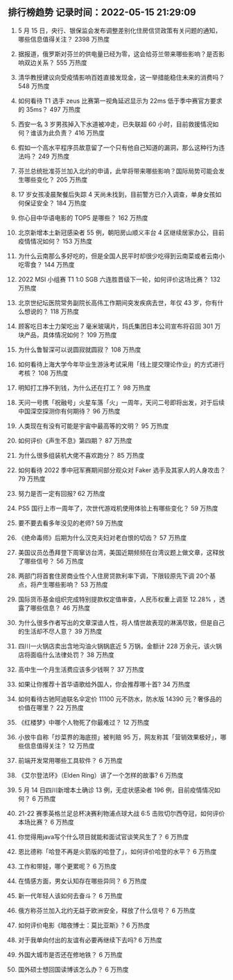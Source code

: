 
## 排行榜趋势 记录时间：2022-05-15 21:29:09
  
  1. 5 月 15 日，央行、银保监会发布调整差别化住房信贷政策有关问题的通知，哪些信息值得关注？ 2398 万热度
    
  2. 据报道，俄罗斯对芬兰的供电量已经为零，这会给芬兰带来哪些影响？是否影响双边关系？ 555 万热度
    
  3. 清华教授建议向受疫情影响百姓直接发现金，这一举措能稳住未来的消费吗？ 548 万热度
    
  4. 如何看待 T1 选手 zeus 比赛第一视角延迟显示为 22ms 低于季中赛官方要求的 35ms？ 497 万热度
    
  5. 西安一名 3 岁男孩掉入下水道被冲走，已失联超 60 小时，目前救援情况如何？谁该为此负责？ 416 万热度
    
  6. 假如一个高水平程序员故意留了一个只有他自己知道的漏洞，那么这种行为违法吗？ 249 万热度
    
  7. 芬兰总统批准芬兰加入北约的申请，此举将带来哪些影响？国际局势可能会发生哪些变化？ 205 万热度
    
  8. 17 岁女孩凌晨聚餐后失踪 4 天尚未找到，目前警方已介入调查，单身女孩如何保证安全？ 184 万热度
    
  9. 你心目中华语电影的 TOP5 是哪些？ 162 万热度
    
  10. 北京新增本土新冠感染者 55 例，朝阳房山顺义丰台 4 区继续居家办公，目前疫情情况如何？ 153 万热度
    
  11. 为什么云南那么多好吃的，但是全国人民平时却很少吃得到云南菜或者云南小吃零食？ 144 万热度
    
  12. 2022 MSI 小组赛 T1 1:0 SGB 六连胜晋级下一轮，如何评价这场比赛？ 132 万热度
    
  13. 北京世纪坛医院常务副院长高伟工作期间突发疾病去世，年仅 43 岁，你有什么想说的？ 118 万热度
    
  14. 顾客吃日本士力架吃出 7 毫米玻璃片，玛氏集团日本公司宣布将召回 301 万块产品，具体情况如何？ 109 万热度
    
  15. 为什么鲁智深可以说圆寂就圆寂？ 108 万热度
    
  16. 如何看待上海大学今年毕业生游泳考试采用「线上提交理论作业」的方式进行考核？ 108 万热度
    
  17. 明知打工挣不到钱，为什么还在打工？ 98 万热度
    
  18. 天问一号携「祝融号」火星车落「火」一周年，天问二号即将出发，对于后续中国深空探测你有何期待？ 96 万热度
    
  19. 人类现在有没有可能是宇宙中最高等的文明？ 95 万热度
    
  20. 如何评价《声生不息》第四期？ 87 万热度
    
  21. 为什么很多组装机大佬不喜欢跑分？ 85 万热度
    
  22. 如何看待 2022 季中冠军赛期间部分观众对 Faker 选手及其家人的人身攻击？ 79 万热度
    
  23. 努力是否一定有回报? 62 万热度
    
  24. PS5 国行上市一周年了，次世代游戏机使用体验上有哪些变化？ 59 万热度
    
  25. 要不要去看多年没见的老师? 59 万热度
    
  26. 《绝命毒师》后期为什么汉克夫妇对老白恨的切齿？ 57 万热度
    
  27. 美国议员怂恿拜登下周窜访台湾，美国近期频频在台湾议题上做文章，这释放了哪些信号？ 56 万热度
    
  28. 两部门将首套住房商业性个人住房贷款利率下调，下限较原先下调 20个基点，将产生哪些影响？ 53 万热度
    
  29. 国际货币基金组织完成特别提款权定值审查，人民币权重上调至 12.28% ，透露了哪些信息？ 46 万热度
    
  30. 为什么很多作者写出的文章深谙人性，将人情世故表现的淋漓尽致，但是自己的生活却不尽人意？ 39 万热度
    
  31. 四川一火锅店卖出含地沟油火锅锅底近 5 万锅，金额计 228 万余元，该火锅店将面临什么法律处罚？ 38 万热度
    
  32. 高中生一个月生活费应该多少钱啊？ 37 万热度
    
  33. 如果让你推荐十首华语歌给外国人，你会推荐哪十首? 34 万热度
    
  34. 如何看待古驰阿迪联名伞定价 11100 元不防水，防水版 14390 元？奢侈品的价值在哪里？ 22 万热度
    
  35. 《红楼梦》中哪个人物死了你最难过？ 12 万热度
    
  36. 小放牛自称「炒菜界的海底捞」被判赔 95 万，网友称其「营销效果极好」，哪些信息值得关注？ 12 万热度
    
  37. 前端开发常用哪些工具软件？ 6 万热度
    
  38. 《艾尔登法环》（Elden Ring）讲了一个怎样的故事? 6 万热度
    
  39. 5 月 14 日四川新增本土确诊 13 例，无症状感染者 196 例，目前疫情情况如何？ 6 万热度
    
  40. 21-22 赛季英格兰足总杯决赛利物浦点球大战 6:5 击败切尔西夺冠，如何评价本场比赛？ 6 万热度
    
  41. 你觉得用java写个什么项目就能和面试官谈笑风生了？ 6 万热度
    
  42. 恩比德称「哈登不再是火箭版的哈登了」，如何评价哈登的水平？ 6 万热度
    
  43. 工作和带娃，哪个更累呢？ 6 万热度
    
  44. 在情感方面，男女认知存在哪些异同？ 6 万热度
    
  45. 新一代年轻人该如何去奋斗？ 6 万热度
    
  46. 俄方称芬兰加入北约无益于欧洲安全，释放了什么信号？ 6 万热度
    
  47. 如何评价电影《暗夜博士：莫比亚斯》? 6 万热度
    
  48. 对于我单向付出的友谊有必要再继续下去吗? 6 万热度
    
  49. 外国大城市是否还在修地铁？ 6 万热度
    
  50. 国外硕士想回国读博该怎么办？ 6 万热度
    